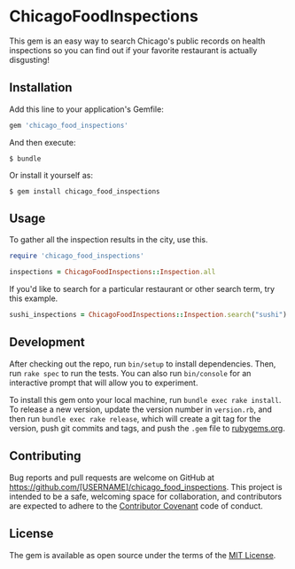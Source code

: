 # ChicagoFoodInspections

This gem is an easy way to search Chicago's public records on health inspections so you can find out if your favorite restaurant is actually disgusting!  

## Installation

Add this line to your application's Gemfile:

```ruby
gem 'chicago_food_inspections'
```

And then execute:

    $ bundle

Or install it yourself as:

    $ gem install chicago_food_inspections

## Usage

To gather all the inspection results in the city, use this.

```ruby
require 'chicago_food_inspections'

inspections = ChicagoFoodInspections::Inspection.all
```

If you'd like to search for a particular restaurant or other search term, try this example.

```ruby
sushi_inspections = ChicagoFoodInspections::Inspection.search("sushi")
```

## Development

After checking out the repo, run `bin/setup` to install dependencies. Then, run `rake spec` to run the tests. You can also run `bin/console` for an interactive prompt that will allow you to experiment.

To install this gem onto your local machine, run `bundle exec rake install`. To release a new version, update the version number in `version.rb`, and then run `bundle exec rake release`, which will create a git tag for the version, push git commits and tags, and push the `.gem` file to [rubygems.org](https://rubygems.org).

## Contributing

Bug reports and pull requests are welcome on GitHub at https://github.com/[USERNAME]/chicago_food_inspections. This project is intended to be a safe, welcoming space for collaboration, and contributors are expected to adhere to the [Contributor Covenant](http://contributor-covenant.org) code of conduct.


## License

The gem is available as open source under the terms of the [MIT License](http://opensource.org/licenses/MIT).

